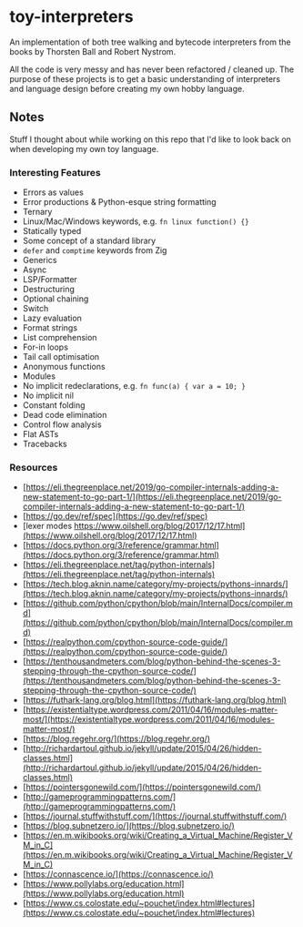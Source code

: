 # toy-interpreters

An implementation of both tree walking and bytecode interpreters from the books by Thorsten Ball and Robert Nystrom.

All the code is very messy and has never been refactored / cleaned up. The purpose of these projects is to get a basic understanding of interpreters and language design before creating my own hobby language.


## Notes

Stuff I thought about while working on this repo that I'd like to look back on when developing my own toy language.

### Interesting Features 

* Errors as values
* Error productions & Python-esque string formatting
* Ternary
* Linux/Mac/Windows keywords, e.g. `fn linux function() {}`
* Statically typed
* Some concept of a standard library
* `defer` and `comptime` keywords from Zig
* Generics
* Async
* LSP/Formatter
* Destructuring
* Optional chaining
* Switch 
* Lazy evaluation
* Format strings
* List comprehension
* For-in loops
* Tail call optimisation
* Anonymous functions
* Modules
* No implicit redeclarations, e.g. `fn func(a) { var a = 10; }`
* No implicit nil
* Constant folding
* Dead code elimination
* Control flow analysis
* Flat ASTs
* Tracebacks

### Resources

* [https://eli.thegreenplace.net/2019/go-compiler-internals-adding-a-new-statement-to-go-part-1/](https://eli.thegreenplace.net/2019/go-compiler-internals-adding-a-new-statement-to-go-part-1/)
* [https://go.dev/ref/spec](https://go.dev/ref/spec)
* [lexer modes https://www.oilshell.org/blog/2017/12/17.html](https://www.oilshell.org/blog/2017/12/17.html)
* [https://docs.python.org/3/reference/grammar.html](https://docs.python.org/3/reference/grammar.html)
* [https://eli.thegreenplace.net/tag/python-internals](https://eli.thegreenplace.net/tag/python-internals)
* [https://tech.blog.aknin.name/category/my-projects/pythons-innards/](https://tech.blog.aknin.name/category/my-projects/pythons-innards/)
* [https://github.com/python/cpython/blob/main/InternalDocs/compiler.md](https://github.com/python/cpython/blob/main/InternalDocs/compiler.md)
* [https://realpython.com/cpython-source-code-guide/](https://realpython.com/cpython-source-code-guide/)
* [https://tenthousandmeters.com/blog/python-behind-the-scenes-3-stepping-through-the-cpython-source-code/](https://tenthousandmeters.com/blog/python-behind-the-scenes-3-stepping-through-the-cpython-source-code/)
* [https://futhark-lang.org/blog.html](https://futhark-lang.org/blog.html)
* [https://existentialtype.wordpress.com/2011/04/16/modules-matter-most/](https://existentialtype.wordpress.com/2011/04/16/modules-matter-most/)
* [https://blog.regehr.org/](https://blog.regehr.org/)
* [http://richardartoul.github.io/jekyll/update/2015/04/26/hidden-classes.html](http://richardartoul.github.io/jekyll/update/2015/04/26/hidden-classes.html)
* [https://pointersgonewild.com/](https://pointersgonewild.com/)
* [http://gameprogrammingpatterns.com/](http://gameprogrammingpatterns.com/)
* [https://journal.stuffwithstuff.com/](https://journal.stuffwithstuff.com/)
* [https://blog.subnetzero.io/](https://blog.subnetzero.io/)
* [https://en.m.wikibooks.org/wiki/Creating_a_Virtual_Machine/Register_VM_in_C](https://en.m.wikibooks.org/wiki/Creating_a_Virtual_Machine/Register_VM_in_C)
* [https://connascence.io/](https://connascence.io/)
* [https://www.pollylabs.org/education.html](https://www.pollylabs.org/education.html)
* [https://www.cs.colostate.edu/~pouchet/index.html#lectures](https://www.cs.colostate.edu/~pouchet/index.html#lectures)
